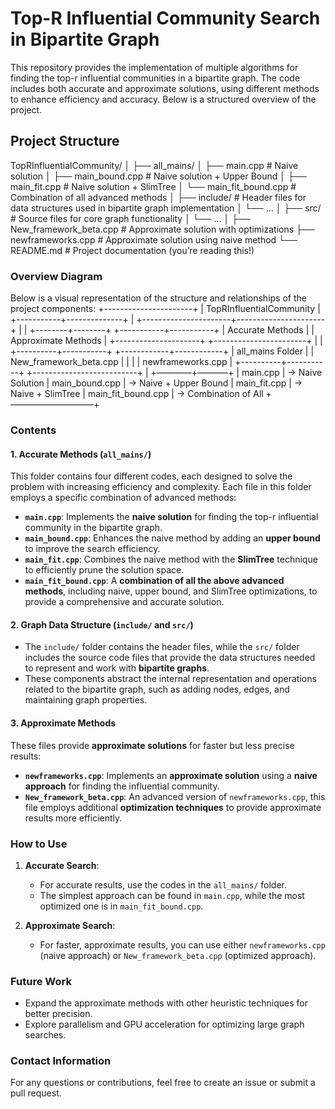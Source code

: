 # Top-R Influential Community Search in Bipartite Graph

This repository provides the implementation of multiple algorithms for finding the top-r influential communities in a bipartite graph. The code includes both accurate and approximate solutions, using different methods to enhance efficiency and accuracy. Below is a structured overview of the project.

## Project Structure
TopRInfluentialCommunity/
│
├── all_mains/
│   ├── main.cpp                # Naive solution
│   ├── main_bound.cpp          # Naive solution + Upper Bound
│   ├── main_fit.cpp            # Naive solution + SlimTree
│   └── main_fit_bound.cpp      # Combination of all advanced methods
│
├── include/                    # Header files for data structures used in bipartite graph implementation
│   └── …
│
├── src/                        # Source files for core graph functionality
│   └── …
│
├── New_framework_beta.cpp      # Approximate solution with optimizations
├── newframeworks.cpp           # Approximate solution using naive method
└── README.md                   # Project documentation (you’re reading this!)
### Overview Diagram

Below is a visual representation of the structure and relationships of the project components:
                       +----------------------+
                       |  TopRInfluentialCommunity  |
                       +-----------+--------------+
                                   |
            +----------------------+----------------------+
            |                                               |
   +--------+--------+                          +-----------+-----------+
   |  Accurate Methods  |                          | Approximate Methods   |
   +---------------------+                          +-----------------------+
            |                                                |
 +----------+-----------+                       +------------+------------+
 | all_mains Folder      |                       |  New_framework_beta.cpp |
 |                      |                       |  newframeworks.cpp       |
 +----------+-----------+                       +--------------------------+
            |
+———––+–––––––+
| main.cpp                    | -> Naive Solution
| main_bound.cpp              | -> Naive + Upper Bound
| main_fit.cpp                | -> Naive + SlimTree
| main_fit_bound.cpp          | -> Combination of All
+—————————–+
### Contents

#### 1. **Accurate Methods** (`all_mains/`)

This folder contains four different codes, each designed to solve the problem with increasing efficiency and complexity. Each file in this folder employs a specific combination of advanced methods:

- **`main.cpp`**: Implements the **naive solution** for finding the top-r influential community in the bipartite graph.
- **`main_bound.cpp`**: Enhances the naive method by adding an **upper bound** to improve the search efficiency.
- **`main_fit.cpp`**: Combines the naive method with the **SlimTree** technique to efficiently prune the solution space.
- **`main_fit_bound.cpp`**: A **combination of all the above advanced methods**, including naive, upper bound, and SlimTree optimizations, to provide a comprehensive and accurate solution.

#### 2. **Graph Data Structure** (`include/` and `src/`)

- The `include/` folder contains the header files, while the `src/` folder includes the source code files that provide the data structures needed to represent and work with **bipartite graphs**.
- These components abstract the internal representation and operations related to the bipartite graph, such as adding nodes, edges, and maintaining graph properties.

#### 3. **Approximate Methods**

These files provide **approximate solutions** for faster but less precise results:

- **`newframeworks.cpp`**: Implements an **approximate solution** using a **naive approach** for finding the influential community.
- **`New_framework_beta.cpp`**: An advanced version of `newframeworks.cpp`, this file employs additional **optimization techniques** to provide approximate results more efficiently.

### How to Use

1. **Accurate Search**:
   - For accurate results, use the codes in the `all_mains/` folder.
   - The simplest approach can be found in `main.cpp`, while the most optimized one is in `main_fit_bound.cpp`.

2. **Approximate Search**:
   - For faster, approximate results, you can use either `newframeworks.cpp` (naive approach) or `New_framework_beta.cpp` (optimized approach).

### Future Work

- Expand the approximate methods with other heuristic techniques for better precision.
- Explore parallelism and GPU acceleration for optimizing large graph searches.

### Contact Information

For any questions or contributions, feel free to create an issue or submit a pull request.
